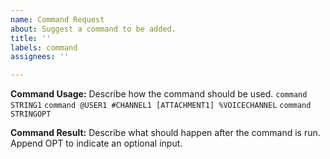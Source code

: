 ```yaml
---
name: Command Request
about: Suggest a command to be added.
title: ''
labels: command
assignees: ''

---
```


**Command Usage:**
Describe how the command should be used.
`command STRING1`
`command @USER1 #CHANNEL1 [ATTACHMENT1] %VOICECHANNEL`
`command STRINGOPT`

**Command Result:**
Describe what should happen after the command is run. Append OPT to indicate an optional input.
